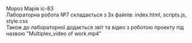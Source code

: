 Мороз Марія іс-83 <br/>
Лабораторна робота №7 складається з 3х файлів: index.html, scripts.js, style.css <br/>
Також до лабораторної додається звіт та відео з роботою проекту під назвою "Multiplex_video of work.mp4"<br/>
